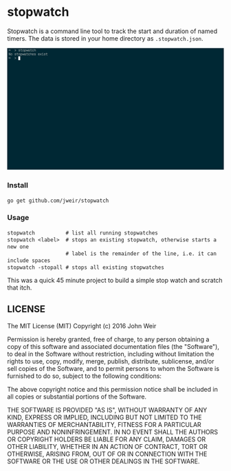 # stopwatch

Stopwatch is a command line tool to track the start and duration of named timers.  The data is stored in your home directory as `.stopwatch.json`.

![](stopwatch.gif)

### Install

    go get github.com/jweir/stopwatch

### Usage

    stopwatch          # list all running stopwatches
    stopwatch <label>  # stops an existing stopwatch, otherwise starts a new one
                       # label is the remainder of the line, i.e. it can include spaces
    stopwatch -stopall # stops all existing stopwatches

This was a quick 45 minute project to build a simple stop watch and scratch
that itch.

## LICENSE

The MIT License (MIT)
Copyright (c) 2016 John Weir

Permission is hereby granted, free of charge, to any person obtaining a copy of
this software and associated documentation files (the "Software"), to deal in
the Software without restriction, including without limitation the rights to
use, copy, modify, merge, publish, distribute, sublicense, and/or sell copies
of the Software, and to permit persons to whom the Software is furnished to do
so, subject to the following conditions:

The above copyright notice and this permission notice shall be included in all
copies or substantial portions of the Software.

THE SOFTWARE IS PROVIDED "AS IS", WITHOUT WARRANTY OF ANY KIND, EXPRESS OR
IMPLIED, INCLUDING BUT NOT LIMITED TO THE WARRANTIES OF MERCHANTABILITY,
FITNESS FOR A PARTICULAR PURPOSE AND NONINFRINGEMENT. IN NO EVENT SHALL THE
AUTHORS OR COPYRIGHT HOLDERS BE LIABLE FOR ANY CLAIM, DAMAGES OR OTHER
LIABILITY, WHETHER IN AN ACTION OF CONTRACT, TORT OR OTHERWISE, ARISING FROM,
OUT OF OR IN CONNECTION WITH THE SOFTWARE OR THE USE OR OTHER DEALINGS IN THE
SOFTWARE.
